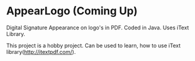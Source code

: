 AppearLogo (Coming Up)
==========

Digital Signature Appearance on logo's in PDF. Coded in Java. Uses iText Library.

This project is a hobby project. Can be used to learn, how to use iText library(http://itextpdf.com/).
